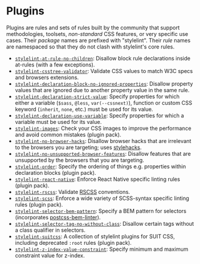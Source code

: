# Plugins

Plugins are rules and sets of rules built by the community that support methodologies, toolsets, *non-standard* CSS features, or very specific use cases. Their *package* names are prefixed with "stylelint". Their *rule* names are namespaced so that they do not clash with stylelint's core rules.

-   [`stylelint-at-rule-no-children`](https://github.com/adityavm/stylelint-at-rule-no-children): Disallow block rule declarations inside at-rules (with a few exceptions).
-   [`stylelint-csstree-validator`](https://github.com/csstree/stylelint-validator): Validate CSS values to match W3C specs and browsers extensions.
-   [`stylelint-declaration-block-no-ignored-properties`](https://github.com/kristerkari/stylelint-declaration-block-no-ignored-properties): Disallow property values that are ignored due to another property value in the same rule.
-   [`stylelint-declaration-strict-value`](https://github.com/AndyOGo/stylelint-declaration-strict-value): Specify properties for which either a variable (`$sass`, `@less`, `var(--cssnext)`), function or custom CSS keyword (`inherit`, `none`, etc.) must be used for its value.
-   [`stylelint-declaration-use-variable`](https://github.com/sh-waqar/stylelint-declaration-use-variable): Specify properties for which a variable must be used for its value.
-   [`stylelint-images`](https://github.com/ramasilveyra/stylelint-images): Check your CSS images to improve the performance and avoid common mistakes (plugin pack).
-   [`stylelint-no-browser-hacks`](https://github.com/Slamdunk/stylelint-no-browser-hacks): Disallow browser hacks that are irrelevant to the browsers you are targeting; uses [stylehacks](https://github.com/ben-eb/stylehacks).
-   [`stylelint-no-unsupported-browser-features`](https://github.com/ismay/stylelint-no-unsupported-browser-features): Disallow features that are unsupported by the browsers that you are targeting.
-   [`stylelint-order`](https://github.com/hudochenkov/stylelint-order): Specify the ordering of things e.g. properties within declaration blocks (plugin pack).
-   [`stylelint-react-native`](https://github.com/kristerkari/stylelint-react-native): Enforce React Native specific linting rules (plugin pack).
-   [`stylelint-rscss`](https://github.com/rstacruz/stylelint-rscss): Validate [RSCSS](http://rscss.io) conventions.
-   [`stylelint-scss`](https://github.com/kristerkari/stylelint-scss): Enforce a wide variety of SCSS-syntax specific linting rules (plugin pack).
-   [`stylelint-selector-bem-pattern`](https://github.com/davidtheclark/stylelint-selector-bem-pattern): Specify a BEM pattern for selectors (incorporates [postcss-bem-linter](https://github.com/postcss/postcss-bem-linter)).
-   [`stylelint-selector-tag-no-without-class`](https://github.com/Moxio/stylelint-selector-tag-no-without-class): Disallow certain tags without a class qualifier in selectors.
-   [`stylelint-suitcss`](https://github.com/suitcss/stylelint-suitcss): A collection of stylelint plugins for SUIT CSS, including deprecated `:root` rules (plugin pack).
-   [`stylelint-z-index-value-constraint`](https://github.com/kristerkari/stylelint-z-index-value-constraint): Specify minimum and maximum constraint value for z-index.

